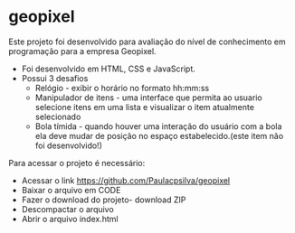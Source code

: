 # geopixel
Este projeto foi desenvolvido para avaliação do nível de conhecimento em programação para a empresa Geopixel.

* Foi desenvolvido em HTML, CSS e JavaScript.
* Possui 3 desafios
    - Relógio - exibir o horário no formato hh:mm:ss
    - Manipulador de itens - uma interface que permita ao usuario selecione itens em uma lista e visualizar o item atualmente selecionado
    - Bola tímida - quando houver uma interação do usuário com a bola ela deve mudar de posição no espaço estabelecido.(este item não foi desenvolvido!)

Para acessar o projeto é necessário:
  - Acessar o link https://github.com/Paulacpsilva/geopixel
  - Baixar o arquivo em CODE 
  - Fazer o download do projeto- download ZIP 
  - Descompactar o arquivo 
  - Abrir o arquivo index.html
